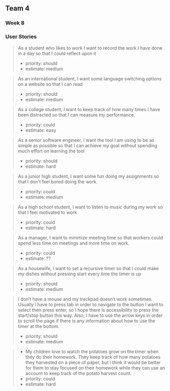 
## Team 4
### Week 8
### User Stories

> As a student who likes to work I want to record the work I have done in a day so that I could reflect upon it
>  - priority: should
>  - estimate: medium


> As an international student, I want some language switching options on a website so that I can read
> - priority: should
> - estimate: medium


> As a college student, I want to keep track of how many times I have been distracted so that I can measure my performance.
> - priority: could
> - estimate: easy


> As a senior software engineer, I want the tool I am using to be as simple as possible so that I can  achieve my goal without spending much effort on learning the tool
> - priority: should
> - estimate: hard


> As a junior high student, I want some fun doing my assignments so that I don't feel bored doing the work.
> - priority: could
> - estimate: medium


> As a high school student, I want to listen to music during my work so that I feel motivated to work
> - priority: could
> - estimate: hard 


> As a manager, I want to minimize meeting time so that workers could spend less time on meetings and more time on work.
> - priority: could 
> - estimate: ??

> As a housewife, I want to set a recursive timer so that I could make my dishes without pressing start every time the timer is up
> - priority: should 
> - estimate: medium

> I don’t have a mouse and my trackpad doesn’t work sometimes. Usually I have to press tab in order to navigate to the button I want to select then press enter, so I hope there is accessibility to press the start/stop button this way. Also, I have to use the arrow keys in order to scroll the page if there is any information about how to use the timer at the bottom.
> - priority: should
> - estimate: medium

> - My children love to watch the potatoes grow on the timer when they do their homework. They keep track of how many potatoes they harvested on a piece of paper, but I think it would be better for them to stay focused on their homework while they can use an account to keep track of the potato harvest count.
> - priority: could
> - estimate: hard
